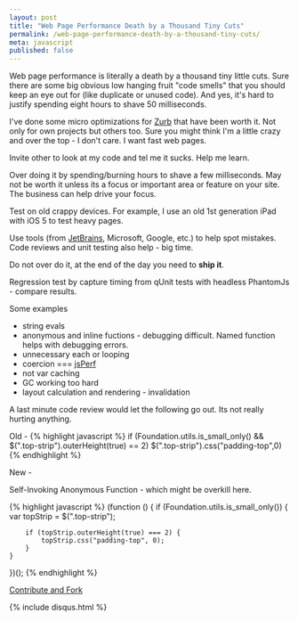 ```yaml
---
layout: post
title: "Web Page Performance Death by a Thousand Tiny Cuts"
permalink: /web-page-performance-death-by-a-thousand-tiny-cuts/
meta: javascript
published: false
---
```

Web page performance is literally a death by a thousand tiny little cuts.  Sure there are some big obvious low hanging fruit "code smells" that you should keep an eye out for (like duplicate or unused code).  And yes, it's hard to justify spending eight hours to shave 50 milliseconds.

I've done some micro optimizations for [Zurb](http://foundation.zurb.com/) that have been worth it.  Not only for own projects but others too.  Sure you might think I'm a little crazy and over the top - I don't care.  I want fast web pages.

Invite other to look at my code and tel me it sucks.  Help me learn.

Over doing it by spending/burning hours to shave a few milliseconds.  May not be worth it unless its a focus or important area or feature on your site.  The business can help drive your focus.

Test on old crappy devices.  For example, I use an old 1st generation iPad with iOS 5 to test heavy pages.

Use tools (from [JetBrains](http://www.jetbrains.com/), Microsoft, Google, etc.) to help spot mistakes.  Code reviews and unit testing also help - big time.

Do not over do it, at the end of the day you need to **ship it**.

Regression test by capture timing from qUnit tests with headless PhantomJs - compare results.

Some examples

  -  string evals
  -  anonymous and inline fuctions
    - debugging difficult.  Named function helps with debugging errors.
  -  unnecessary each or looping
  -  coercion === [jsPerf](https://jsperf.com/)
  -  not var caching
  -  GC working too hard
  -  layout calculation and rendering
    - invalidation
    
A last minute code review would let the following go out.  Its not really hurting anything.

Old -
{% highlight javascript %}
if (Foundation.utils.is_small_only() && $(".top-strip").outerHeight(true) == 2) 
	$(".top-strip").css("padding-top",0)
{% endhighlight %}

New -

Self-Invoking Anonymous Function - which might be overkill here.

{% highlight javascript %}
(function () {
	if (Foundation.utils.is_small_only()) {
		var topStrip = $(".top-strip");

		if (topStrip.outerHeight(true) === 2) {
			topStrip.css("padding-top", 0);
		}
	}
})();
{% endhighlight %}

<span class="fi-page-edit size-21"></span> <a href="{{ site.post_source_root }}2016-03-16-web-page-performance-death-by-a-thousand-tiny-cuts.markdown" target="_blank">Contribute and Fork</a>

{% include disqus.html %}
